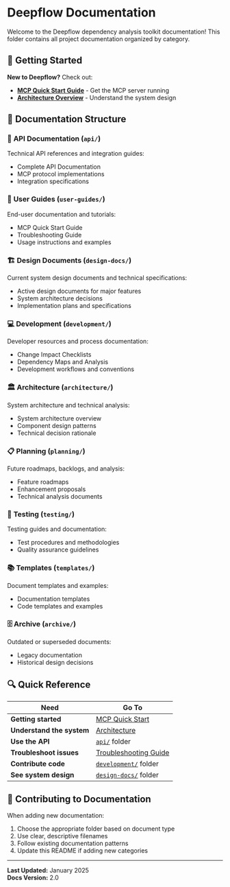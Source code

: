 # Deepflow Documentation

Welcome to the Deepflow dependency analysis toolkit documentation! This folder contains all project documentation organized by category.

## 🚀 Getting Started

**New to Deepflow?** Check out:
- [**MCP Quick Start Guide**](user-guides/MCP_QUICK_START.md) - Get the MCP server running
- [**Architecture Overview**](architecture/ARCHITECTURE.md) - Understand the system design

## 📁 Documentation Structure

### 🔧 **API Documentation** (`api/`)
Technical API references and integration guides:
- Complete API Documentation
- MCP protocol implementations
- Integration specifications

### 👥 **User Guides** (`user-guides/`)
End-user documentation and tutorials:
- MCP Quick Start Guide
- Troubleshooting Guide
- Usage instructions and examples

### 🏗️ **Design Documents** (`design-docs/`)
Current system design documents and technical specifications:
- Active design documents for major features
- System architecture decisions
- Implementation plans and specifications

### 💻 **Development** (`development/`)
Developer resources and process documentation:
- Change Impact Checklists
- Dependency Maps and Analysis
- Development workflows and conventions

### 🏛️ **Architecture** (`architecture/`)
System architecture and technical analysis:
- System architecture overview
- Component design patterns
- Technical decision rationale

### 📋 **Planning** (`planning/`)
Future roadmaps, backlogs, and analysis:
- Feature roadmaps
- Enhancement proposals
- Technical analysis documents

### 🧪 **Testing** (`testing/`)
Testing guides and documentation:
- Test procedures and methodologies
- Quality assurance guidelines

### 📚 **Templates** (`templates/`)
Document templates and examples:
- Documentation templates
- Code templates and examples

### 🗄️ **Archive** (`archive/`)
Outdated or superseded documents:
- Legacy documentation
- Historical design decisions

## 🔍 Quick Reference

| Need | Go To |
|------|-------|
| **Getting started** | [MCP Quick Start](user-guides/MCP_QUICK_START.md) |
| **Understand the system** | [Architecture](architecture/ARCHITECTURE.md) |
| **Use the API** | [`api/`](api/) folder |
| **Troubleshoot issues** | [Troubleshooting Guide](user-guides/MCP_TROUBLESHOOTING.md) |
| **Contribute code** | [`development/`](development/) folder |
| **See system design** | [`design-docs/`](design-docs/) folder |

## 📝 Contributing to Documentation

When adding new documentation:
1. Choose the appropriate folder based on document type
2. Use clear, descriptive filenames
3. Follow existing documentation patterns
4. Update this README if adding new categories

---

**Last Updated:** January 2025  
**Docs Version:** 2.0
